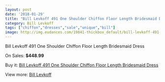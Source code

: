 ```yaml
---
layout: post
date: '2018-01-29'
title: "Bill Levkoff 491 One Shoulder Chiffon Floor Length Bridesmaid Dress"
category: Bill Levkoff
tags: ["chiffon","dresses","sale","unique","bill"]
image: http://img.eudances.com/19841-thickbox_default/bill-levkoff-491-one-shoulder-chiffon-floor-length-bridesmaid-dress.jpg
---
```

Bill Levkoff 491 One Shoulder Chiffon Floor Length Bridesmaid Dress

On Sales: **$448.99**
<a href="https://www.eudances.com/en/bill-levkoff/5916-bill-levkoff-491-one-shoulder-chiffon-floor-length-bridesmaid-dress.html"><amp-img layout="responsive" width="600" height="600" src="//img.eudances.com/19841-thickbox_default/bill-levkoff-491-one-shoulder-chiffon-floor-length-bridesmaid-dress.jpg" alt="Bill Levkoff 491 One Shoulder Chiffon Floor Length Bridesmaid Dress 0" /></a>
<a href="https://www.eudances.com/en/bill-levkoff/5916-bill-levkoff-491-one-shoulder-chiffon-floor-length-bridesmaid-dress.html"><amp-img layout="responsive" width="600" height="600" src="//img.eudances.com/19842-thickbox_default/bill-levkoff-491-one-shoulder-chiffon-floor-length-bridesmaid-dress.jpg" alt="Bill Levkoff 491 One Shoulder Chiffon Floor Length Bridesmaid Dress 1" /></a>

Buy it: [Bill Levkoff 491 One Shoulder Chiffon Floor Length Bridesmaid Dress](https://www.eudances.com/en/bill-levkoff/5916-bill-levkoff-491-one-shoulder-chiffon-floor-length-bridesmaid-dress.html "Bill Levkoff 491 One Shoulder Chiffon Floor Length Bridesmaid Dress")

View more: [Bill Levkoff](https://www.eudances.com/en/57-bill-levkoff "Bill Levkoff")